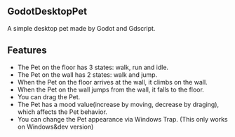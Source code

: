 ## GodotDesktopPet
A simple desktop pet made by Godot and Gdscript.
## Features
* The Pet on the floor has 3 states: walk, run and idle.
* The Pet on the wall has 2 states: walk and jump.
* When the Pet on the floor arrives at the wall, it climbs on the wall.
* When the Pet on the wall jumps from the wall, it falls to the floor.
* You can drag the Pet.
* The Pet has a mood value(increase by moving, decrease by draging), which affects the Pet behavior.
* You can change the Pet appearance via Windows Trap. (This only works on Windows&dev version)
